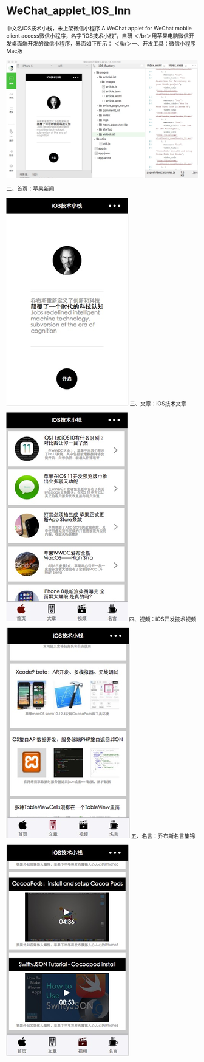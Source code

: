 # WeChat_applet_IOS_Inn
中文名iOS技术小栈，未上架微信小程序
A WeChat applet for WeChat mobile client access微信小程序，名字“iOS技术小栈”，自研
＜/br＞用苹果电脑微信开发桌面端开发的微信小程序，界面如下所示：
＜/br＞一、开发工具：微信小程序Mac版   

![image](https://github.com/feibaichen/WeChat_applet_IOS_Inn/blob/master/short_cut/1.jpg)  

二、首页：苹果新闻  

![image](https://github.com/feibaichen/WeChat_applet_IOS_Inn/blob/master/short_cut/2.jpg)
三、文章：iOS技术文章  

![image](https://github.com/feibaichen/WeChat_applet_IOS_Inn/blob/master/short_cut/3.jpg)
四、视频：iOS开发技术视频  

![image](https://github.com/feibaichen/WeChat_applet_IOS_Inn/blob/master/short_cut/4.jpg)
五、名言：乔布斯名言集锦  

![image](https://github.com/feibaichen/WeChat_applet_IOS_Inn/blob/master/short_cut/5.jpg)
